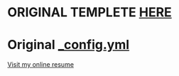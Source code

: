# ORIGINAL TEMPLETE [HERE](https://github.com/sproogen/modern-resume-theme)

# Original [_config.yml](https://github.com/sproogen/modern-resume-theme/blob/master/_config.yml)

[Visit my online resume](https://haki-malai.github.io/Resume/)